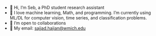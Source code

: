 - 👋 Hi, I’m Seb, a PhD student research assistant
- 💛 I love machine learning, Math, and programming. I’m currently using ML/DL for computer vision, time series, and classification problems.
- 🤝 I’m open to collaborations 
- 📧 My email: sajjad.hajian@wmich.edu 
